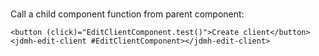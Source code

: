 

###
Call a child component function from parent component:

```
<button (click)="EditClientComponent.test()">Create client</button>
<jdmh-edit-client #EditClientComponent></jdmh-edit-client>
